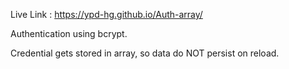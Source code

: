 Live Link : https://ypd-hg.github.io/Auth-array/

Authentication using bcrypt.

Credential gets stored in array, so data do NOT persist on reload.
